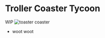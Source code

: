 # Troller Coaster Tycoon

WIP
![toaster coaster](https://github.com/findme-scripts/roller_toaster_tycoon/lua/blob/development/IMAGE.png?raw=true)

 - woot woot